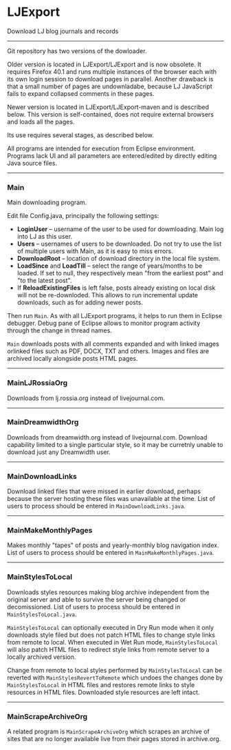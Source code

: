 # LJExport

Download LJ blog journals and records

---

Git repository has two versions of the dowloader.

Older version is located in LJExport/LJExport and is now obsolete. It requires Firefox 40.1 and runs multiple instances of the browser each with its own login session to download pages in parallel. Another drawback is that a small number of pages are undownladabe, because LJ JavaScript fails to expand collapsed comments in these pages.

Newer version is located in LJExport/LJExport-maven and is described below. This version is self-contained, does not require external browsers and loads all the pages.

Its use requires several stages, as described below.

All programs are intended for execution from Eclipse environment. Programs lack UI and all parameters are entered/edited by directly editing Java source files.

----

### Main

Main downloading program.

Edit file Config.java, principally the following settings:

- **LoginUser** – username of the user to be used for dowmloading. Main log into LJ as this user.
- **Users** – usernames of users to be downloaded. Do not try to use the list of multiple users with Main, as it is easy to miss errors.
- **DownloadRoot** – location of download directory in the local file system.
- **LoadSince** and **LoadTill** – select the range of years/months to be loaded. If set to null, they respectively mean "from the earliest post" and "to the latest post".
- If **ReloadExistingFiles** is left false, posts already existing on local disk will not be re-downloded. This allows to run incremental update downloads, such as for adding newer posts.

Then run `Main`. As with all LJExport programs, it helps to run them in Eclipse debugger. Debug pane of Eclipse allows to monitor program activity through the change in thread names.

`Main` downloads posts with all comments expanded and with linked images orlinked files such as PDF, DOCX, TXT and others. Images and files are archived locally alongside posts HTML pages.

----

### MainLJRossiaOrg

Downloads from lj.rossia.org instead of livejournal.com.

----

### MainDreamwidthOrg

Downloads from dreamwidth.org instead of livejournal.com.
Download capability limited to a single particular style, so it may be curretnly unable to download just any Dreamwidth user.

----

### MainDownloadLinks

Download linked files that were missed in earlier download, perhaps because the server hosting these files was unavailable at the time. List of users to process should be entered in `MainDownloadLinks.java`.

----

### MainMakeMonthlyPages

Makes monthly "tapes" of posts and yearly-monthly blog navigation index. List of users to process should be entered in `MainMakeMonthlyPages.java`.

----

### MainStylesToLocal

Downloads styles resources making blog archive independent from the original server and able to survive the server being changed or decomissioned. List of users to process should be entered in `MainStylesToLocal.java`.

`MainStylesToLocal` can optionally executed in Dry Run mode when it only downloads style filed but does not patch HTML files to change style links from remote to local. When executed in Wet Run mode, `MainStylesToLocal` will also patch HTML files to redirect style links from remote server to a locally archived version.

Change from remote to local styles performed by `MainStylesToLocal` can be reverted with `MainStylesRevertToRemote` which undoes the changes done by `MainStylesToLocal` in HTML files and restores remote links to style resources in HTML files. Downloaded style resources are left intact.

----

### MainScrapeArchiveOrg

A related program is `MainScrapeArchiveOrg` which scrapes an archive of sites that are no longer available live from their pages stored in archive.org.
